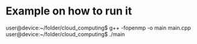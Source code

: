 # Example on how to run it
user@device:~/folder/cloud_computing$ g++ -fopenmp -o main main.cpp
user@device:~/folder/cloud_computing$ ./main